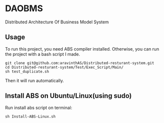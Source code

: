 # DAOBMS
Distributed Architecture Of Business Model System

## Usage
To run this project, you need ABS compiler installed.
Otherwise, you can run the project with a bash script I made.
```
git clone git@github.com:aravinthAS/Distributed-resturant-system.git
cd Distributed-resturant-system/Test/Exec_Script/Main/
sh test_duplicate.sh
```
Then it will run automatically.

## Install ABS on Ubuntu/Linux(using sudo)
Run install abs script on terminal:
```
sh Install-ABS-Linux.sh
```
